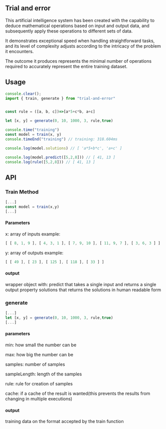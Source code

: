 ## Trial and error

This artificial intelligence system has been created with the capability to deduce mathematical operations based on input and output data, and subsequently apply these operations to different sets of data.

It demonstrates exceptional speed when handling straightforward tasks, and its level of complexity adjusts according to the intricacy of the problem it encounters.

The outcome it produces represents the minimal number of operations required to accurately represent the entire training dataset.

## Usage

```js
console.clear();
import { train, generate } from "trial-and-error"


const rule = ([a, b, c])=>[a*5+c*b, a+c]

let [x, y] = generate(0, 10, 1000, 3, rule,true)

console.time("training")
const model = train(x, y)
console.timeEnd("training") // training: 318.604ms

console.log(model.solutions) // [ 'a*5+b*c', 'a+c' ]

console.log(model.predict([5,2,8])) // [ 41, 13 ]
console.log(rule([5,2,8])) // [ 41, 13 ]

```


## API

### Train Method  
```js
[...]
const model = train(x,y)
[...]
```

#### Parameters

x: array of inputs
example:
```js 
[ [ 8, 1, 9 ], [ 4, 3, 1 ], [ 7, 9, 10 ], [ 11, 9, 7 ], [ 3, 6, 3 ] ]
```
y: array of outputs
example:
```js 
[ [ 49 ], [ 23 ], [ 125 ], [ 118 ], [ 33 ] ]
```

#### output

wrapper object with:
     predict that takes a single input and returns a single output
     property solutions that returns the solutions in human readable form

### generate


```js
[...]
let [x, y] = generate(0, 10, 1000, 3, rule,true)
[...]
```

#### parameters
min: how small the number can be

max: how big the number can be

samples: number of samples

sampleLength: length of the samples

rule: rule for creation of samples

cache: if a cache of the result is wanted(this prevents the results from changing in multiple executions)
#### output
training data on the format accepted by the train function
